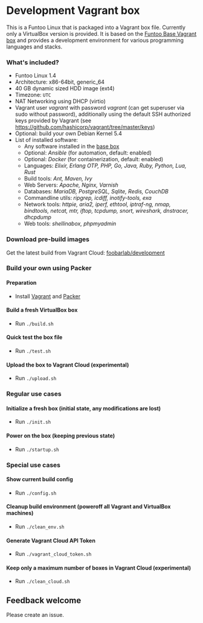 # Development Vagrant box

This is a Funtoo Linux that is packaged into a Vagrant box file. Currently only a VirtualBox version is provided.
It is based on the [Funtoo Base Vagrant box](https://github.com/foobarlab/funtoo-base-packer) and provides a development environment for various programming languages and stacks.

### What's included?

 - Funtoo Linux 1.4
 - Architecture: x86-64bit, generic_64
 - 40 GB dynamic sized HDD image (ext4)
 - Timezone: ```UTC```
 - NAT Networking using DHCP (virtio)
 - Vagrant user *vagrant* with password *vagrant* (can get superuser via sudo without password), additionally using the default SSH authorized keys provided by Vagrant (see https://github.com/hashicorp/vagrant/tree/master/keys) 
 - Optional: build your own Debian Kernel 5.4
 - List of installed software:
    - Any software installed in the [base box](https://github.com/foobarlab/funtoo-base-packer)
    - Optional: *Ansible* (for automation, default: enabled)
    - Optional: *Docker* (for containerization, default: enabled)
    - Languages: *Elixir, Erlang OTP, PHP, Go, Java, Ruby, Python, Lua, Rust*
    - Build tools: *Ant, Maven, Ivy*
    - Web Servers: *Apache, Nginx, Varnish*
    - Databases: *MariaDB, PostgreSQL, Sqlite, Redis, CouchDB*
    - Commandline utils: *ripgrep, icdiff, inotify-tools, exa*
    - Network tools: *httpie, aria2, iperf, ethtool, iptraf-ng, nmap, bindtools, netcat, mtr, iftop, tcpdump, snort, wireshark, dnstracer, dhcpdump*
    - Web tools: *shellinabox, phpmyadmin*

### Download pre-build images

Get the latest build from Vagrant Cloud: [foobarlab/development](https://app.vagrantup.com/foobarlab/boxes/development)

### Build your own using Packer

#### Preparation

 - Install [Vagrant](https://www.vagrantup.com/) and [Packer](https://www.packer.io/)

#### Build a fresh VirtualBox box

 - Run ```./build.sh```
 
#### Quick test the box file

 - Run ```./test.sh```

#### Upload the box to Vagrant Cloud (experimental)

 - Run ```./upload.sh```

### Regular use cases

#### Initialize a fresh box (initial state, any modifications are lost)

 - Run ```./init.sh```

#### Power on the box (keeping previous state)

 - Run ```./startup.sh```

### Special use cases

#### Show current build config

 - Run ```./config.sh```

#### Cleanup build environment (poweroff all Vagrant and VirtualBox machines)

 - Run ```./clean_env.sh```

#### Generate Vagrant Cloud API Token

 - Run ```./vagrant_cloud_token.sh```

#### Keep only a maximum number of boxes in Vagrant Cloud (experimental)

 - Run ```./clean_cloud.sh```

## Feedback welcome

Please create an issue.
